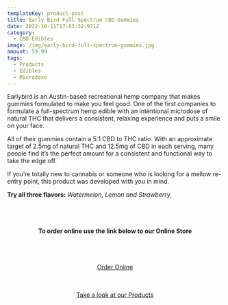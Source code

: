 ```yaml
---
templateKey: product-post
title: Early Bird Full Spectrum CBD Gummies
date: 2022-10-11T17:03:32.971Z
category:
  - CBD Edibles
image: /img/early-bird-full-spectrum-gummies.jpg
amount: 59.99
tags:
  - Products
  - Edibles
  - Microdose
---
```

Earlybird is an Austin-based recreational hemp company that makes gummies formulated to make you feel good. One of the first companies to formulate a full-spectrum hemp edible with an intentional microdose of natural THC that delivers a consistent, relaxing experience and puts a smile on your face.

All of their gummies contain a 5:1 CBD to THC ratio. With an approximate target of 2.5mg of natural THC and 12.5mg of CBD in each serving, many people find it’s the perfect amount for a consistent and functional way to take the edge off.

If you’re totally new to cannabis or someone who is looking for a mellow re-entry point, this product was developed with you in mind.

**Try all three flavors:** *Watermelon, Lemon and Strawberry.*

<br><br>

<Center>

#### **To order online use the link below to our Online Store**

<br><br>

<Center><a class="link-view-more-products" target="_blank" href="https://capitalcbd.shop/product/earlybird-full-spectrum-cbd-gummies/">Order Online</a></

<br><br><br>

<Center><a class="link-view-more-products" target="_blank" href="https://capitalamericanshaman.com/products">Take a look at our Products</a></Center>

<br><br>